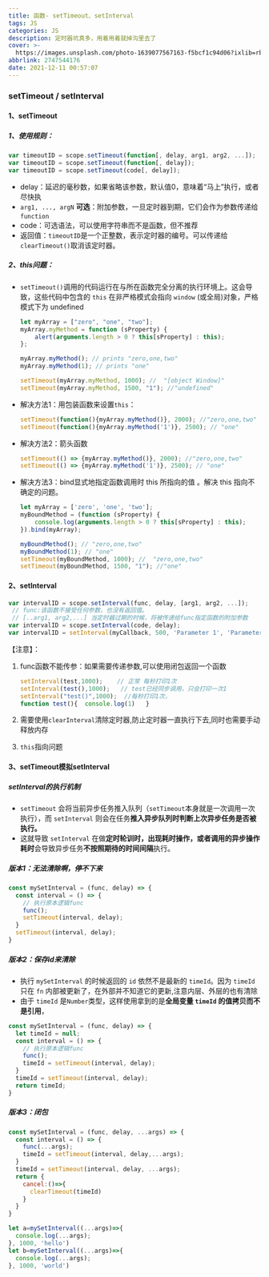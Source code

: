 ```yaml
---
title: 函数- setTimeout、setInterval
tags: JS
categories: JS
description: 定时器坑真多，用着用着就掉沟里去了
cover: >-
  https://images.unsplash.com/photo-1639077567163-f5bcf1c94d06?ixlib=rb-1.2.1&ixid=MnwxMjA3fDB8MHxwaG90by1wYWdlfHx8fGVufDB8fHx8&auto=format&fit=crop&w=1170&q=80
abbrlink: 2747544176
date: 2021-12-11 00:57:07
---
```



### setTimeout / setInterval ###

#### 1、setTimeout  ####

##### 1、使用规则： #####

```js
var timeoutID = scope.setTimeout(function[, delay, arg1, arg2, ...]);
var timeoutID = scope.setTimeout(function[, delay]);
var timeoutID = scope.setTimeout(code[, delay]);
```

* delay：延迟的毫秒数，如果省略该参数，默认值0，意味着“马上”执行，或者尽快执
* `arg1, ..., argN` **可选**：附加参数，一旦定时器到期，它们会作为参数传递给`function`
* code：可选语法，可以使用字符串而不是函数，但不推荐
* 返回值：`timeoutID`是一个正整数，表示定时器的编号。可以传递给`clearTimeout()`取消该定时器。

##### 2、this问题： #####

* `setTimeout()`调用的代码运行在与所在函数完全分离的执行环境上。这会导致，这些代码中包含的 `this` 在非严格模式会指向 `window` (或全局)对象，严格模式下为 undefined

  ```js
  let myArray = ["zero", "one", "two"];
  myArray.myMethod = function (sProperty) {
      alert(arguments.length > 0 ? this[sProperty] : this);
  };
  
  myArray.myMethod(); // prints "zero,one,two"
  myArray.myMethod(1); // prints "one"
  
  setTimeout(myArray.myMethod, 1000); //  "[object Window]"
  setTimeout(myArray.myMethod, 1500, "1"); //"undefined"
  ```

* 解决方法1：用包装函数来设置`this`：

  ```js
  setTimeout(function(){myArray.myMethod()}, 2000); //"zero,one,two"
  setTimeout(function(){myArray.myMethod('1')}, 2500); // "one" 
  ```

* 解决方法2：箭头函数

  ```js
  setTimeout(() => {myArray.myMethod()}, 2000); //"zero,one,two" 
  setTimeout(() => {myArray.myMethod('1')}, 2500); // "one"
  ```

* 解决方法3：bind显式地指定函数调用时 this 所指向的值 。解决 this 指向不确定的问题。

  ```js
  let myArray = ['zero', 'one', 'two'];
  myBoundMethod = (function (sProperty) {
      console.log(arguments.length > 0 ? this[sProperty] : this);
  }).bind(myArray);
  
  myBoundMethod(); // "zero,one,two"
  myBoundMethod(1); // "one"
  setTimeout(myBoundMethod, 1000); //  "zero,one,two"
  setTimeout(myBoundMethod, 1500, "1"); //"one" 
  ```

#### 2、setInterval ####

```js
var intervalID = scope.setInterval(func, delay, [arg1, arg2, ...]);
 // func:该函数不接受任何参数，也没有返回值。
 // [..arg1, arg2,...] 当定时器过期的时候，将被传递给func指定函数的附加参数
var intervalID = scope.setInterval(code, delay);
var intervalID = setInterval(myCallback, 500, 'Parameter 1', 'Parameter2');
```

【注意】：

1. func函数不能传参：如果需要传递参数,可以使用闭包返回一个函数

   ```js
   setInterval(test,1000);    // 正常 每秒打印1次
   setInterval(test(),1000);   // test已经同步调用，只会打印一次1
   setInterval("test()",1000);  //每秒打印1次，
   function test(){  console.log(1)   }
   ```

2. 需要使用`clearInterval`清除定时器,防止定时器一直执行下去,同时也需要手动释放内存

3. `this`指向问题

#### 3、setTimeout模拟setInterval ####

##### setInterval的执行机制 #####

* `setTimeout` 会将当前异步任务推入队列（`setTimeout`本身就是一次调用一次执行），而 `setInterval` 则会在任务**推入异步队列时判断上次异步任务是否被执行。**
* 这就导致 `setInterval` 在做**定时轮训时，出现耗时操作，或者调用的异步操作耗时**会导致异步任务**不按照期待的时间间隔**执行。

##### 版本1：无法清除啊，停不下来 #####

```js
const mySetInterval = (func, delay) => {
  const interval = () => {
    // 执行原本逻辑func
    func();
    setTimeout(interval, delay);
  }
  setTimeout(interval, delay);
}
```

##### 版本2：保存id来清除 #####

* 执行 `mySetInterval` 的时候返回的 `id` 依然不是最新的 `timeId`。因为 `timeId` 只在 `fn` 内部被更新了，在外部并不知道它的更新,注意内层、外层的也有清除
* 由于 `timeId` 是`Number`类型，这样使用拿到的是**全局变量 `timeId` 的值拷贝而不是引用**，

```js
const mySetInterval = (func, delay) => {
  let timeId = null;
  const interval = () => {
    // 执行原本逻辑func
    func();
    timeId = setTimeout(interval, delay);
  }
  timeId = setTimeout(interval, delay);
  return timeId;
}
```

##### 版本3：闭包 #####

```js
const mySetInterval = (func, delay, ...args) => {
  const interval = () => {
    func(...args);
    timeId = setTimeout(interval, delay,...args);
  }
  timeId = setTimeout(interval, delay, ...args);
  return {
    cancel:()=>{
      clearTimeout(timeId)
    }
  }
}

let a=mySetInterval((...args)=>{
  console.log(...args);
}, 1000, 'hello')
let b=mySetInterval((...args)=>{
  console.log(...args);
}, 1000, 'world')
```
